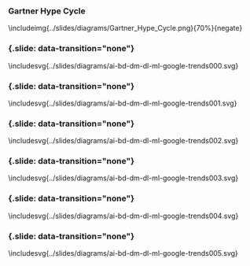 ### Gartner Hype Cycle

\includeimg{../slides/diagrams/Gartner_Hype_Cycle.png}{70%}{negate}

### {.slide: data-transition="none"}

\includesvg{../slides/diagrams/ai-bd-dm-dl-ml-google-trends000.svg}

### {.slide: data-transition="none"}

\includesvg{../slides/diagrams/ai-bd-dm-dl-ml-google-trends001.svg}

### {.slide: data-transition="none"}

\includesvg{../slides/diagrams/ai-bd-dm-dl-ml-google-trends002.svg}

### {.slide: data-transition="none"}

\includesvg{../slides/diagrams/ai-bd-dm-dl-ml-google-trends003.svg}

### {.slide: data-transition="none"}

\includesvg{../slides/diagrams/ai-bd-dm-dl-ml-google-trends004.svg}

### {.slide: data-transition="none"}

\includesvg{../slides/diagrams/ai-bd-dm-dl-ml-google-trends005.svg}
